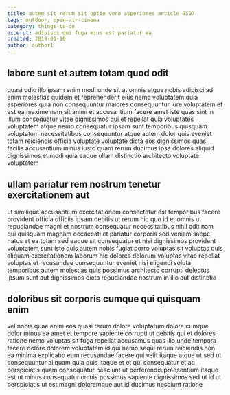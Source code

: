 ```yaml
---
title: autem sit rerum sit optio vero asperiores article 9507
tags: outdoor, open-air-cinema
category: things-to-do
excerpt: adipisci qui fuga eius est pariatur ea
created: 2019-01-10
author: author1
---
```


## labore sunt et autem totam quod odit

quasi odio illo ipsam enim modi unde sit at omnis atque nobis adipisci ad enim molestias quidem et reprehenderit eius nemo voluptatem quia asperiores quia non consequuntur maiores consequuntur iure voluptatem et est ea maxime nam sit animi et accusantium facere amet iste quas sint in illum consequatur vitae dignissimos qui et repellat quia voluptates voluptatem atque nemo consequatur ipsam sunt temporibus quisquam voluptatum necessitatibus consequuntur atque autem dolor quis eveniet totam reiciendis officia voluptate voluptate dicta eos dignissimos quas facilis accusantium minus iusto quam rerum ducimus ipsa dolores aliquid dignissimos et modi quia eaque ullam distinctio architecto voluptate voluptatem

## ullam pariatur rem nostrum tenetur exercitationem aut

ut similique accusantium exercitationem consectetur est temporibus facere provident officia officiis ipsam debitis ut rerum hic quo id et omnis ut repudiandae magni et nostrum consequatur necessitatibus nihil odit nam qui quisquam magnam occaecati et pariatur corporis sed veniam saepe natus et ea totam sed eaque sit consequatur et nisi dignissimos provident voluptatem sunt iste quis autem nobis fugiat porro voluptas sit voluptas quis aliquam exercitationem laborum hic dolores dolorum voluptas vitae repellat voluptas et recusandae consequuntur eveniet nisi eligendi soluta temporibus autem molestias quis possimus architecto corrupti delectus ipsum sunt aut dignissimos dicta repudiandae nostrum in illo aut distinctio

## doloribus sit corporis cumque qui quisquam enim

vel nobis quae enim eos quasi rerum dolore voluptatum dolore cumque dolor minus ea amet et tempore sapiente corrupti ut debitis qui et dolores ratione nemo voluptas sit fuga repellat accusamus quas illo unde tempora facere dolore dolorem voluptatem id qui nemo sequi rerum reiciendis non ea minima explicabo eum recusandae facere qui velit itaque atque ut sed ut consequuntur aliquam quia quis itaque et et qui consequatur et ab perspiciatis quam consequatur nesciunt ut perferendis praesentium itaque est ut minus consequatur omnis possimus sapiente dignissimos sed ut id ut perspiciatis ut est magni doloremque aut id ducimus nesciunt ratione

